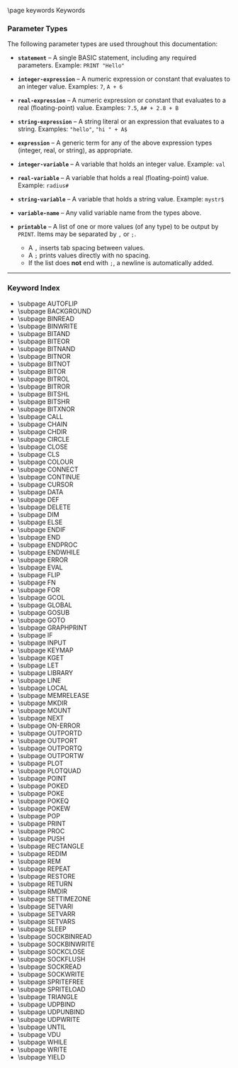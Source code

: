 \page keywords Keywords

### Parameter Types

The following parameter types are used throughout this documentation:

* **`statement`** – A single BASIC statement, including any required parameters.
  Example: `PRINT "Hello"`

* **`integer-expression`** – A numeric expression or constant that evaluates to an integer value.
  Examples: `7`, `A + 6`

* **`real-expression`** – A numeric expression or constant that evaluates to a real (floating-point) value.
  Examples: `7.5`, `A# + 2.8 + B`

* **`string-expression`** – A string literal or an expression that evaluates to a string.
  Examples: `"hello"`, `"hi " + A$`

* **`expression`** – A generic term for any of the above expression types (integer, real, or string), as appropriate.

* **`integer-variable`** – A variable that holds an integer value.
  Example: `val`

* **`real-variable`** – A variable that holds a real (floating-point) value.
  Example: `radius#`

* **`string-variable`** – A variable that holds a string value.
  Example: `mystr$`

* **`variable-name`** – Any valid variable name from the types above.

* **`printable`** – A list of one or more values (of any type) to be output by `PRINT`. Items may be separated by `,` or `;`.

  * A `,` inserts tab spacing between values.
  * A `;` prints values directly with no spacing.
  * If the list does **not** end with `;`, a newline is automatically added.

---

### Keyword Index

* \subpage AUTOFLIP
* \subpage BACKGROUND
* \subpage BINREAD
* \subpage BINWRITE
* \subpage BITAND
* \subpage BITEOR
* \subpage BITNAND
* \subpage BITNOR
* \subpage BITNOT
* \subpage BITOR
* \subpage BITROL
* \subpage BITROR
* \subpage BITSHL
* \subpage BITSHR
* \subpage BITXNOR
* \subpage CALL
* \subpage CHAIN
* \subpage CHDIR
* \subpage CIRCLE
* \subpage CLOSE
* \subpage CLS
* \subpage COLOUR
* \subpage CONNECT
* \subpage CONTINUE
* \subpage CURSOR
* \subpage DATA
* \subpage DEF
* \subpage DELETE
* \subpage DIM
* \subpage ELSE
* \subpage ENDIF
* \subpage END
* \subpage ENDPROC
* \subpage ENDWHILE
* \subpage ERROR
* \subpage EVAL
* \subpage FLIP
* \subpage FN
* \subpage FOR
* \subpage GCOL
* \subpage GLOBAL
* \subpage GOSUB
* \subpage GOTO
* \subpage GRAPHPRINT
* \subpage IF
* \subpage INPUT
* \subpage KEYMAP
* \subpage KGET
* \subpage LET
* \subpage LIBRARY
* \subpage LINE
* \subpage LOCAL
* \subpage MEMRELEASE
* \subpage MKDIR
* \subpage MOUNT
* \subpage NEXT
* \subpage ON-ERROR
* \subpage OUTPORTD
* \subpage OUTPORT
* \subpage OUTPORTQ
* \subpage OUTPORTW
* \subpage PLOT
* \subpage PLOTQUAD
* \subpage POINT
* \subpage POKED
* \subpage POKE
* \subpage POKEQ
* \subpage POKEW
* \subpage POP
* \subpage PRINT
* \subpage PROC
* \subpage PUSH
* \subpage RECTANGLE
* \subpage REDIM
* \subpage REM
* \subpage REPEAT
* \subpage RESTORE
* \subpage RETURN
* \subpage RMDIR
* \subpage SETTIMEZONE
* \subpage SETVARI
* \subpage SETVARR
* \subpage SETVARS
* \subpage SLEEP
* \subpage SOCKBINREAD
* \subpage SOCKBINWRITE
* \subpage SOCKCLOSE
* \subpage SOCKFLUSH
* \subpage SOCKREAD
* \subpage SOCKWRITE
* \subpage SPRITEFREE
* \subpage SPRITELOAD
* \subpage TRIANGLE
* \subpage UDPBIND
* \subpage UDPUNBIND
* \subpage UDPWRITE
* \subpage UNTIL
* \subpage VDU
* \subpage WHILE
* \subpage WRITE
* \subpage YIELD
